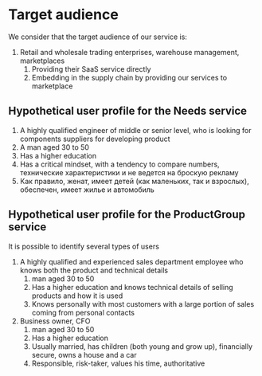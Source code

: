 # Target audience 

We consider that the target audience of our service is:
1. Retail and wholesale trading enterprises, warehouse management, marketplaces
    1. Providing their SaaS service directly 
    2. Embedding in the supply chain by providing our services to marketplace 

## Hypothetical user profile for the Needs service

1. A highly qualified engineer of middle or senior level, who is looking for components suppliers for developing product
2. A man aged 30 to 50 
3. Has a higher education
4. Has a critical mindset, with a tendency to compare numbers, технические характеристики и не ведется на броскую
   рекламу
5. Как правило, женат, имеет детей (как маленьких, так и взрослых), обеспечен, имеет жилье и автомобиль

## Hypothetical user profile for the ProductGroup service

It is possible to identify several types of users

1. A highly qualified and experienced sales department employee who knows both the product and technical details
    1. man aged 30 to 50
    2. Has a higher education and knows technical details of selling products and how it is used
    3. Knows personally with most customers with a large portion of sales coming from personal contacts
2. Business owner, CFO
    1. man aged 30 to 50
    2. Has a higher education
    6. Usually married, has children (both young and grow up), financially secure, owns a house and a car
    7. Responsible, risk-taker, values his time, authoritative
